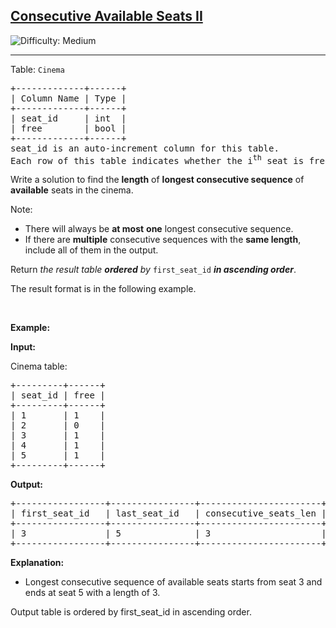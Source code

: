<h2><a href="https://leetcode.com/problems/consecutive-available-seats-ii">Consecutive Available Seats II</a></h2> <img src='https://img.shields.io/badge/Difficulty-Medium-orange' alt='Difficulty: Medium' /><hr><p>Table: <code>Cinema</code></p>

<pre>
+-------------+------+
| Column Name | Type |
+-------------+------+
| seat_id     | int  |
| free        | bool |
+-------------+------+
seat_id is an auto-increment column for this table.
Each row of this table indicates whether the i<sup>th</sup> seat is free or not. 1 means free while 0 means occupied.
</pre>

<p>Write a solution to find the <strong>length</strong> of&nbsp;<strong>longest consecutive sequence</strong> of <strong>available</strong> seats in the cinema.</p>

<p>Note:</p>

<ul>
	<li>There will always be <strong>at most</strong> <strong>one</strong> longest consecutive sequence.</li>
	<li>If there are <strong>multiple</strong>&nbsp;consecutive sequences with the <strong>same length</strong>, include all of them in the output.</li>
</ul>

<p>Return <em>the result table <strong>ordered</strong> by</em> <code>first_seat_id</code> <em><strong>in ascending order</strong></em>.</p>

<p>The result format is in the following example.</p>

<p>&nbsp;</p>
<p><strong>Example:</strong></p>

<div class="example-block">
<p><strong>Input:</strong></p>

<p>Cinema table:</p>

<pre class="example-io">
+---------+------+
| seat_id | free |
+---------+------+
| 1       | 1    |
| 2       | 0    |
| 3       | 1    |
| 4       | 1    |
| 5       | 1    |
+---------+------+
</pre>

<p><strong>Output:</strong></p>

<pre class="example-io">
+-----------------+----------------+-----------------------+
| first_seat_id   | last_seat_id   | consecutive_seats_len |
+-----------------+----------------+-----------------------+
| 3               | 5              | 3                     |
+-----------------+----------------+-----------------------+
</pre>

<p><strong>Explanation:</strong></p>

<ul>
	<li>Longest consecutive sequence of available seats starts from seat 3 and ends at seat 5 with a length of 3.</li>
</ul>
Output table is ordered by first_seat_id in ascending order.</div>
